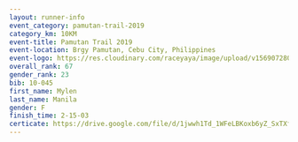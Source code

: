 ```yaml
---
layout: runner-info 
event_category: pamutan-trail-2019 
category_km: 10KM 
event-title: Pamutan Trail 2019 
event-location: Brgy Pamutan, Cebu City, Philippines 
event-logo: https://res.cloudinary.com/raceyaya/image/upload/v1569072806/logo/pamutan-trail_d8abrj.jpg 
overall_rank: 67
gender_rank: 23
bib: 10-045
first_name: Mylen
last_name: Manila
gender: F
finish_time: 2-15-03
certicate: https://drive.google.com/file/d/1jwwh1Td_1WFeLBKoxb6yZ_SxTXfVz7KP/view?usp=sharing
---
```

